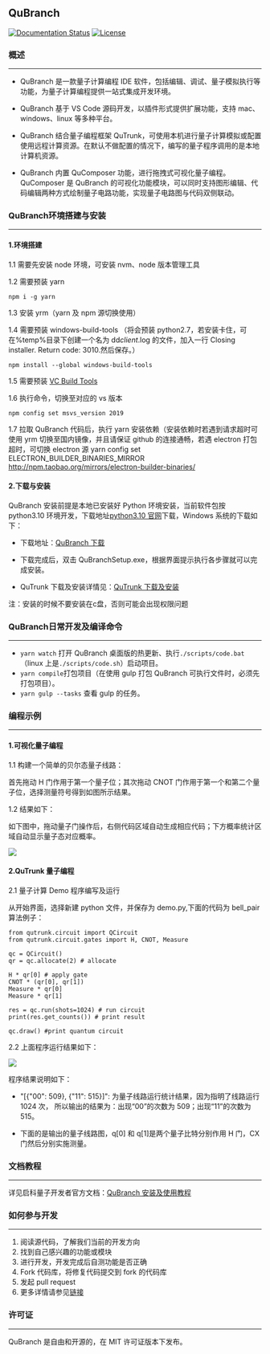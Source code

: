 QuBranch
---

[![Documentation Status](https://img.shields.io/badge/docs-latest-brightgreen.svg)](http://developer.queco.cn/learn/doc/detail?id=12&childrenid=14)
[![License](https://img.shields.io/badge/license-MIT-blue.svg)](LICENSE)

### **概述**
---


- QuBranch 是一款量子计算编程 IDE 软件，包括编辑、调试、量子模拟执行等功能，为量子计算编程提供一站式集成开发环境。
- QuBranch 基于 VS Code 源码开发，以插件形式提供扩展功能，支持 mac、windows、linux 等多种平台。
- QuBranch 结合量子编程框架 QuTrunk，可使用本机进行量子计算模拟或配置使用远程计算资源。在默认不做配置的情况下，编写的量子程序调用的是本地计算机资源。

- QuBranch 内置 QuComposer 功能，进行拖拽式可视化量子编程。QuComposer 是 QuBranch 的可视化功能模块，可以同时支持图形编辑、代码编辑两种方式绘制量子电路功能，实现量子电路图与代码双侧联动。

### **QuBranch环境搭建与安装**
---

#### 1.环境搭建

1.1 需要先安装 node 环境，可安装 nvm、node 版本管理工具

1.2 需要预装 yarn

```
npm i -g yarn
```

1.3 安装 yrm（yarn 及 npm 源切换使用）

1.4 需要预装 windows-build-tools （将会预装 python2.7，若安装卡住，可在%temp%目录下创建一个名为 dd*client*.log 的文件，加入一行 Closing installer. Return code: 3010.然后保存。）

```
npm install --global windows-build-tools
```

1.5 需要预装 [VC Build Tools](https://docs.microsoft.com/zh-cn/visualstudio/releases/2019/history)

1.6 执行命令，切换至对应的 vs 版本

```
npm config set msvs_version 2019
```

1.7 拉取 QuBranch 代码后，执行 yarn 安装依赖（安装依赖时若遇到请求超时可使用 yrm 切换至国内镜像，并且请保证 github 的连接通畅，若遇 electron 打包超时，可切换 electron 源 yarn config set ELECTRON_BUILDER_BINARIES_MIRROR http://npm.taobao.org/mirrors/electron-builder-binaries/

#### 2.下载与安装

QuBranch 安装前提是本地已安装好 Python 环境安装，当前软件包按 python3.10 环境开发，下载地址[python3.10 官网](https://www.python.org/)下载，Windows 系统的下载如下：

- 下载地址：[QuBranch 下载](http://developer.queco.cn/download/list)

- 下载完成后，双击 QuBranchSetup.exe，根据界面提示执行各步骤就可以完成安装。

- QuTrunk 下载及安装详情见：[QuTrunk 下载及安装](http://developer.queco.cn/learn/doc/detail?id=12&childrenid=14)

注：安装的时候不要安装在c盘，否则可能会出现权限问题

### **QuBranch日常开发及编译命令**
---

- `yarn watch` 打开 QuBranch 桌面版的热更新、执行`./scripts/code.bat`（linux 上是`./scripts/code.sh`）启动项目。
- `yarn compile`打包项目（在使用 gulp 打包 QuBranch 可执行文件时，必须先打包项目）。
- `yarn gulp --tasks` 查看 gulp 的任务。

### **编程示例**
---

#### 1.可视化量子编程

1.1 构建一个简单的贝尔态量子线路：

首先拖动 H 门作用于第一个量子位；其次拖动 CNOT 门作用于第一个和第二个量子位，选择测量符号得到如图所示结果。

1.2 结果如下：

如下图中，拖动量子门操作后，右侧代码区域自动生成相应代码；下方概率统计区域自动显示量子态对应概率。

![](http://developer.queco.cn/media/images/QuComposerBeiErDianLu.original.jpg)

#### 2.QuTrunk 量子编程

2.1 量子计算 Demo 程序编写及运行

从开始界面，选择新建 python 文件，并保存为 demo.py,下面的代码为 bell_pair 算法例子：

    from qutrunk.circuit import QCircuit
    from qutrunk.circuit.gates import H, CNOT, Measure

    qc = QCircuit()
    qr = qc.allocate(2) # allocate

    H * qr[0] # apply gate
    CNOT * (qr[0], qr[1])
    Measure * qr[0]
    Measure * qr[1]

    res = qc.run(shots=1024) # run circuit
    print(res.get_counts()) # print result

    qc.draw() #print quantum circuit

2.2 上面程序运行结果如下：

![](http://developer.queco.cn/media/images/demoChengXuYunXingJieGuo.original.jpg)

程序结果说明如下：

- "[{"00": 509}, {"11": 515}]": 为量子线路运行统计结果，因为指明了线路运行 1024 次， 所以输出的结果为：出现“00”的次数为 509；出现“11”的次数为 515。

- 下面的是输出的量子线路图，q[0] 和 q[1]是两个量子比特分别作用 H 门，CX 门然后分别实施测量。

### **文档教程**
---

详见启科量子开发者官方文档：[QuBranch 安装及使用教程](http://developer.queco.cn/learn/doc/detail?id=12&childrenid=14)

### **如何参与开发**
---

1. 阅读源代码，了解我们当前的开发方向
2. 找到自己感兴趣的功能或模块
3. 进行开发，开发完成后自测功能是否正确
4. Fork 代码库，将修复代码提交到 fork 的代码库
5. 发起 pull request
6. 更多详情请参见[链接](./CONTRIBUTING.md)

### **许可证**
---

QuBranch 是自由和开源的，在 MIT 许可证版本下发布。
